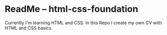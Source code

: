 # ReadMe – html-css-foundation
Currently I'm learning HTML and CSS. In this Repo I create my own CV with HTML and CSS basics.
